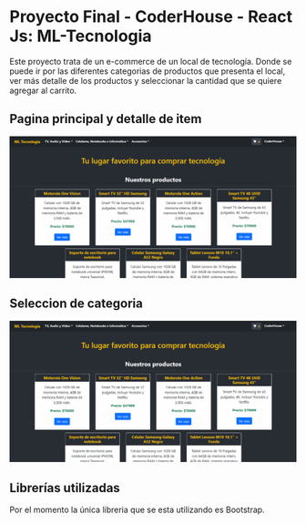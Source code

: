 # Proyecto Final - CoderHouse - React Js: ML-Tecnologia

Este proyecto trata de un e-commerce de un local de tecnología. Donde se puede ir por las diferentes categorias de productos que presenta el local, ver más detalle de los productos y seleccionar la cantidad que se quiere agregar al carrito.

## Pagina principal y detalle de item
![](public/ML-Tecnologia-1.gif)

## Seleccion de categoria
![](public/ML-Tecnologia-2.gif)

## Librerías utilizadas

Por el momento la única libreria que se esta utilizando es Bootstrap.
